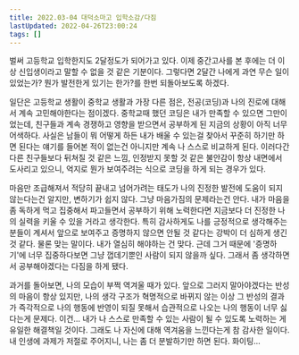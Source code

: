 ```yaml
---
title: 2022.03-04 대덕소마고 입학소감/다짐
lastUpdated: 2022-04-26T23:00:24 
tags: []
---
```


벌써 고등학교 입학한지도 2달정도가 되어가고 있다. 이제 중간고사를 본 후에는 더 이상 신입생이라고 말할 수 없을 것 같은 기분이다. 그렇다면 2달간 나에게 과연 무슨 일이 있었는가? 뭔가 발전한게 있기는 한가?를 한번 되돌아보도록 하겠다.

일단은 고등학교 생활이 중학교 생활과 가장 다른 점은, 전공(코딩)과 나의 진로에 대해서 계속 고민해야한다는 점이겠다. 중학교때 했던 코딩은 내가 만족할 수 있으면 그만이었는데, 친구들과 계속 경쟁하고 영향을 받으면서 공부하게 된 지금의 상황이 아직 너무 어색하다. 사실은 남들이 뭐 어떻게 하든 내가 배울 수 있는걸 찾아서 꾸준히 하기만 하면 된다는 얘기를 들어본 적이 없는건 아니지만 계속 나 스스로 비교하게 된다. 이러다간 다른 친구들보다 뒤쳐질 것 같은 느낌, 인정받지 못할 것 같은 불안감이 항상 내면에서 도사리고 있으니, 억지로 뭔가 보여주려는 식으로 코딩을 하게 되는 경우가 있다.

마음만 조급해져서 적당히 끝내고 넘어가려는 태도가 나의 진정한 발전에 도움이 되지 않는다는건 알지만, 변하기가 쉽지 않다. 그냥 마음가짐의 문제라는건 안다. 내가 마음을 좀 독하게 먹고 집중해서 파고들면서 공부하기 위해 노력한다면 지금보다 더 진정한 나의 실력을 키울 수 있을 거라고 생각한다. 특히 감사하게도 나를 긍정적으로 생각해주는 분들이 계셔서 앞으로 보여주고 증명하지 않으면 안될 것 같다는 강박이 더 심하게 생긴 것 같다. 물론 맞는 말이다. 내가 열심히 해야하는 건 맞다. 근데 그거 때문에 '증명하기'에 너무 집중하다보면 그냥 껍데기뿐인 사람이 되지 않을까 싶다. 그래서 좀 생각하면서 공부해야겠다는 다짐을 하게 됐다.

과거를 돌아보면, 나의 모습이 부쩍 역겨울 때가 있다. 앞으로 그러지 말아야겠다는 반성의 마음이 항상 있지만, 나의 생각 구조가 혁명적으로 바뀌지 않는 이상 그 반성의 결과가 즉각적으로 나의 행동에 반영이 되질 못해서 습관적으로 나오는 나의 행동이 너무 싫다는게 문제다. 이건... 내가 나 스스로 만족할 수 있는 사람이 될 수 있도록 노력하는 게 유일한 해결책일 것이다. 그래도 나 자신에 대해 역겨움을 느낀다는게 참 감사한 일이다. 내 인생에 과제가 저절로 주어지니, 나는 좀 더 분발하기만 하면 된다. 화이팅...
